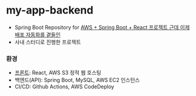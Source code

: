 # my-app-backend
- Spring Boot Repository for [AWS + Spring Boot + React 프로젝트 근데 이제 배포 자동화를 곁들인](https://onibmag.tistory.com/entry/AWS-0-Spring-Boot-React-%ED%94%84%EB%A1%9C%EC%A0%9D%ED%8A%B8-%EA%B7%BC%EB%8D%B0-%EC%9D%B4%EC%A0%9C-%EB%B0%B0%ED%8F%AC%EC%9E%90%EB%8F%99%ED%99%94%EB%A5%BC-%EA%B3%81%EB%93%A4%EC%9D%B8)
- 사내 스터디로 진행한 프로젝트

### 환경

- [프론트](https://github.com/leelee31/my-app-frontend): React, AWS S3 정적 웹 호스팅  
- 백엔드(API): Spring Boot, MySQL, AWS EC2 인스턴스
- CI/CD: Github Actions, AWS CodeDeploy

